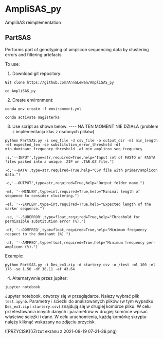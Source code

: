 # AmpliSAS_py
AmpliSAS reimplementation

PartSAS 
-----------------------------------------------------------------------------------------------------

Performs part of genotyping of amplicon sequencing data by clustering errors and filtering artefacts.

To use:
1. Download git repository:

`Git clone https://github.com/AnnaLewan/AmpliSAS_py`

`cd AmpliSAS_py`

2. Create environment:

`conda env create -f environment.yml`

`conda activate magisterka`

3. Use script as shown below: ---- NA TEN MOMENT NIE DZIAŁA (problem z implementacja klas z osobnych plików)


`python PartSAS.py -i seq_file -d csv_file -o output_dir -ml min_length -el expected_len -se substitution_error_threshold -df min_dominant_frequency_threshold -af min_amplicon_seq_frequency`

`-i,'--INPUT',type=str,required=True,help="Input set of FASTQ or FASTA files packed into a unique .ZIP or .TAR.GZ file.")`

`-d,'--DATA',type=str,required=True,help="CSV file with primer/amplicon data.")`

`-o,'--OUTPUT',type=str,required=True,help="Output folder name.")`

`-ml, '--MINLEN',type=int,required=True,help="Minimal length of sequence to consider clustering.")`

`-el, '--EXPLEN',type=int,required=True,help="Expected length of the marker sequence.")`

`-se, '--SUBERROR',type=float,required=True,help="Threshold for permissible substitution error (%).")`

`-df, '--DOMFREQ',type=float,required=True,help="Minimum frequency respect to the dominant (%).")`

`-af, '--AMFREQ',type=float,required=True,help="Minimum frequency per-amplicon (%).")`


Example:

`python PartSAS.py -i Des_ex3.zip -d startery.csv -o /test -ml 100 -el 176 -se 1.56 -df 38.11 -af 43.64`

4. Alternatywnie przez jupiter:

`jupyter notebook`

Jupyter notebook, otworzy się w przeglądarce. Nalezy wybrać plik `test.ipynb`. Parametry i ścieżki do analizowanych plików (w tym wypadku `Des_ex3.zip` i `startery.csv`) znajdują się w drugiej komórce pliku. W celu przetestowania innych danych i parametrów w drugiej komórce wpisać właściwe ścieżki i dane. W celu uruchomienia, każdą komórkę skryptu nalęży kliknąć wskazany na zdjęciu przycisk.

![PRZYCISK](/Zrzut ekranu z 2021-08-19 07-21-39.png)










